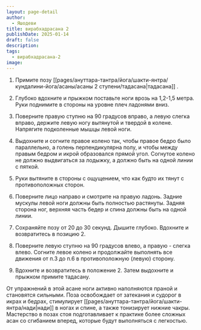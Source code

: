 ```yaml
---
layout: page-detail
author:
  - Яшодеви
title: вирабхадрасана 2
publishDate: 2025-01-14
draft: false
description: 
tags:
  - вирабхадрасана-2
image:
---
```

1. Примите позу [[pages/ануттара-тантра/йога/шакти-янтра/кундалини-йога/асаны/асаны 2 ступени/тадасана|тадасана]] . 

2. Глубоко вдохните и прыжком поставьте ноги врозь на 1,2-1,5 метра. Руки поднимите в стороны на уровне плеч ладонями вниз. 

3. Поверните правую ступню на 90 градусов вправо, а левую слегка вправо, держите левую ногу вытянутой и твердой в колене. Напрягите подколенные мышцы левой ноги. 

4. Выдохните и согните правое колено так, чтобы правое бедро было параллельно, а голень перпендикулярна полу, и чтобы между правым бедром и икрой образовался прямой угол. Согнутое колено не должно выдвигаться за лодыжку, а должно быть на одной линии с пяткой.

5. Руки вытяните в стороны с ощущением, что как будто их тянут с противоположных сторон. 

6. Поверните лицо направо и смотрите на правую ладонь. Задние мускулы левой ноги должны быть полностью растянуты. Задняя сторона ног, верхняя часть бедер и спина должны быть на одной линии. 

7. Сохраняйте позу от 20 до 30 секунд. Дышите глубоко. Вдохните и возвратитесь в позицию 2. 

8. Поверните левую ступню на 90 градусов влево, а правую - слегка влево. Согните левое колено и продолжайте выполнять все движения от п.3 до п.6 в противоположную (левую) сторону. 

9. Вдохните и возвратитесь в положение 2. Затем выдохните и прыжком примите тадасану. 

От упражнений в этой асане ноги активно наполняются праной и становятся сильными. Поза освобождает от затекания и судорог в икрах и бедрах, стимулирует [[pages/ануттара-тантра/йога/шакти-янтра/нади|нади]] в ногах и спине, а также тонизирует нижние чакры. Мастерство в позах стоя подготавливает к практике более сложных асан со сгибанием вперед, которые будут выполняться с легкостью.